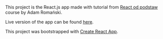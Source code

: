 
This project is the React.js app made with tutorial from [React od podstaw](https://eduweb.pl/programowanie-i-www/reactjs/react-od-podstaw/) course by Adam Romański.

Live version of the app can be found [here]().

This project was bootstrapped with [Create React App](https://github.com/facebook/create-react-app).
